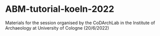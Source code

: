 # ABM-tutorial-koeln-2022
Materials for the session organised by the CoDArchLab in the Institute of Archaeology at University of Cologne (20/6/2022)
